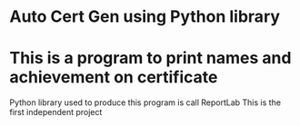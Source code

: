 # Auto Cert Gen using Python library
# This is a program to print names and achievement on certificate

Python library used to produce this program is call ReportLab
This is the first independent project
